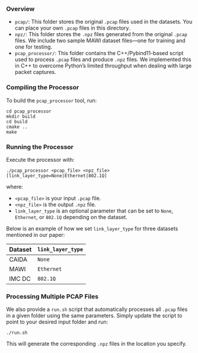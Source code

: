### Overview

- `pcap/`: This folder stores the original `.pcap` files used in the datasets. You can place your own `.pcap` files in this directory.
- `npz/`: This folder stores the `.npz` files generated from the original `.pcap` files. We include two sample MAWI dataset files—one for training and one for testing.
- `pcap_processor/`: This folder contains the C++/Pybind11-based script used to process `.pcap` files and produce `.npz` files. We implemented this in C++ to overcome Python’s limited throughput when dealing with large packet captures.

### Compiling the Processor

To build the `pcap_processor` tool, run:

```
cd pcap_processor
mkdir build
cd build
cmake ..
make
```

### Running the Processor

Execute the processor with:

```
./pcap_processor <pcap_file> <npz_file> [link_layer_type=None|Ethernet|802.1Q]
```

where:

- `<pcap_file>` is your input `.pcap` file.
- `<npz_file>` is the output `.npz` file.
- `link_layer_type` is an optional parameter that can be set to `None`, `Ethernet`, or `802.1Q` depending on the dataset.

Below is an example of how we set `link_layer_type` for three datasets mentioned in our paper:

| Dataset | `link_layer_type` |
| ------- | ----------------- |
| CAIDA   | `None`            |
| MAWI    | `Ethernet`        |
| IMC DC  | `802.1Q`          |

### Processing Multiple PCAP Files

We also provide a `run.sh` script that automatically processes all `.pcap` files in a given folder using the same parameters. Simply update the script to point to your desired input folder and run:

```
./run.sh
```

This will generate the corresponding `.npz` files in the location you specify.